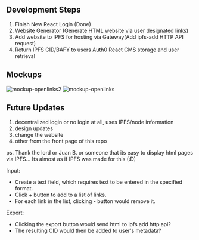 
## Development Steps

1. Finish New React Login (Done)
2. Website Generator (Generate HTML website via user designated links)
3. Add website to IPFS for hosting via Gateway(Add ipfs-add HTTP API request)
4. Return IPFS CID/BAFY to users Auth0 React CMS storage and user retrieval 

## Mockups

![mockup-openlinks2](https://user-images.githubusercontent.com/30084404/166916200-287246a8-cf53-438a-814a-b4416be0f405.png)
![mockup-openlinks](https://user-images.githubusercontent.com/30084404/166916203-3128f76c-a75a-47dd-9b87-05b2b3adf7a9.png)

## Future Updates 

1. decentralized login or no login at all, uses IPFS/node information
2. design updates
3. change the website
4. other from the front page of this repo


ps. Thank the lord or Juan B. or someone that its easy to display html pages via IPFS... Its almost as if IPFS was made for this (:D)

Input:

- Create a text field, which requires text to be entered in the specified format.
- Click + button to add to a list of links.
- For each link in the list, clicking - button would remove it.

Export:
- Clicking the export button would send html to ipfs add http api?
- The resulting CID would then be added to user's metadata?
